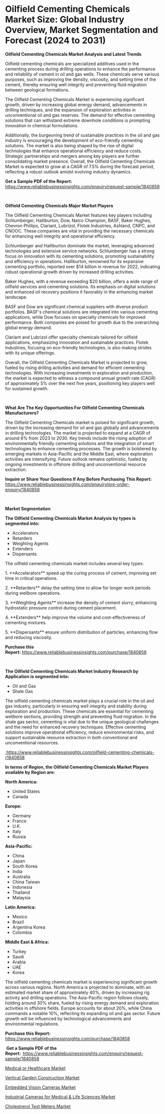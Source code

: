 <p><h1>Oilfield Cementing Chemicals Market Size: Global Industry Overview, Market Segmentation and Forecast (2024 to 2031)</h1></p><p><strong>Oilfield Cementing Chemicals Market Analysis and Latest Trends</strong></p>
<p><p>Oilfield cementing chemicals are specialized additives used in the cementing process during drilling operations to enhance the performance and reliability of cement in oil and gas wells. These chemicals serve various purposes, such as improving the density, viscosity, and setting time of the cement, thereby ensuring well integrity and preventing fluid migration between geological formations.</p><p>The Oilfield Cementing Chemicals Market is experiencing significant growth, driven by increasing global energy demand, advancements in drilling techniques, and the expansion of exploration activities in unconventional oil and gas reserves. The demand for effective cementing solutions that can withstand extreme downhole conditions is prompting innovation in chemical formulations.</p><p>Additionally, the burgeoning trend of sustainable practices in the oil and gas industry is encouraging the development of eco-friendly cementing solutions. The market is also being shaped by the rise of digital technologies that enhance operational efficiency and reduce costs. Strategic partnerships and mergers among key players are further consolidating market presence. Overall, the Oilfield Cementing Chemicals Market is expected to grow at a CAGR of 7.5% during the forecast period, reflecting a robust outlook amidst evolving industry dynamics.</p></p>
<p><strong>Get a Sample PDF of the Report:&nbsp;</strong> <a href="https://www.reliablebusinessinsights.com/enquiry/request-sample/1840858?utm_campaign=41&utm_medium=2&utm_source=Github&utm_content=ia&utm_term=11112024&utm_id=oilfield-cementing-chemicals">https://www.reliablebusinessinsights.com/enquiry/request-sample/1840858</a></p>
<p>&nbsp;</p>
<p><strong>Oilfield Cementing Chemicals Major Market Players</strong></p>
<p><p>The Oilfield Cementing Chemicals Market features key players including Schlumberger, Halliburton, Dow, Nalco Champion, BASF, Baker Hughes, Chevron Phillips, Clariant, Lubrizol, Flotek Industries, Ashland, CNPC, and CNOOC. These companies are vital in providing the necessary chemicals for enhancing well integrity and operational efficiency. </p><p>Schlumberger and Halliburton dominate the market, leveraging advanced technologies and extensive service networks. Schlumberger has a strong focus on innovation with its cementing solutions, promoting sustainability and efficiency in operations. Halliburton, renowned for its expansive cementing portfolio, reported over $14 billion in revenue for 2022, indicating robust operational growth driven by increased drilling activities.</p><p>Baker Hughes, with a revenue exceeding $20 billion, offers a wide range of oilfield services and cementing solutions. Its emphasis on digital solutions and enhanced oil recovery positions it favorably in the enhancing market landscape. </p><p>BASF and Dow are significant chemical suppliers with diverse product portfolios. BASF's chemical solutions are integrated into various cementing applications, while Dow focuses on specialty chemicals for improved performance. Both companies are poised for growth due to the overarching global energy demand.</p><p>Clariant and Lubrizol offer specialty chemicals tailored for oilfield applications, emphasizing innovation and sustainable practices. Flotek Industries, focusing on eco-friendly technologies, is also making strides with its unique offerings.</p><p>Overall, the Oilfield Cementing Chemicals Market is projected to grow, fueled by rising drilling activities and demand for efficient cementing technologies. With increasing investments in exploration and production, the market is expected to witness a compound annual growth rate (CAGR) of approximately 5% over the next five years, positioning key players well for sustained growth.</p></p>
<p>&nbsp;</p>
<p><strong>What Are The Key Opportunities For Oilfield Cementing Chemicals Manufacturers?</strong></p>
<p><p>The Oilfield Cementing Chemicals market is poised for significant growth, driven by the increasing demand for oil and gas globally and advancements in drilling technologies. The market is projected to expand at a CAGR of around 6% from 2023 to 2030. Key trends include the rising adoption of environmentally friendly cementing solutions and the integration of smart technologies to enhance cementing processes. The growth is bolstered by emerging markets in Asia-Pacific and the Middle East, where exploration activities are intensifying. Future outlook remains optimistic, fueled by ongoing investments in offshore drilling and unconventional resource extraction.</p></p>
<p><strong>Inquire or Share Your Questions If Any Before Purchasing This Report:</strong> <a href="https://www.reliablebusinessinsights.com/enquiry/pre-order-enquiry/1840858?utm_campaign=41&utm_medium=2&utm_source=Github&utm_content=ia&utm_term=11112024&utm_id=oilfield-cementing-chemicals">https://www.reliablebusinessinsights.com/enquiry/pre-order-enquiry/1840858</a></p>
<p>&nbsp;</p>
<p><strong>Market Segmentation</strong></p>
<p><strong>The Oilfield Cementing Chemicals Market Analysis by types is segmented into:</strong></p>
<p><ul><li>Accelerators</li><li>Retarders</li><li>Weighting Agents</li><li>Extenders</li><li>Dispersants</li></ul></p>
<p><p>The oilfield cementing chemicals market includes several key types: </p><p>1. **Accelerators** speed up the curing process of cement, improving set time in critical operations.</p><p>  </p><p>2. **Retarders** delay the setting time to allow for longer work periods during wellbore operations.</p><p>3. **Weighting Agents** increase the density of cement slurry, enhancing hydrostatic pressure control during cement placement.</p><p>4. **Extenders** help improve the volume and cost-effectiveness of cementing mixtures.</p><p>5. **Dispersants** ensure uniform distribution of particles, enhancing flow and reducing viscosity.</p></p>
<p><strong>Purchase this Report:&nbsp;</strong><a href="https://www.reliablebusinessinsights.com/purchase/1840858?utm_campaign=41&utm_medium=2&utm_source=Github&utm_content=ia&utm_term=11112024&utm_id=oilfield-cementing-chemicals">https://www.reliablebusinessinsights.com/purchase/1840858</a></p>
<p>&nbsp;</p>
<p><strong>The Oilfield Cementing Chemicals Market Industry Research by Application is segmented into:</strong></p>
<p><ul><li>Oil and Gas</li><li>Shale Gas</li></ul></p>
<p><p>The oilfield cementing chemicals market plays a crucial role in the oil and gas industry, particularly in ensuring well integrity and stability during exploration and production. These chemicals are essential for cementing wellbore sections, providing strength and preventing fluid migration. In the shale gas sector, cementing is vital due to the unique geological challenges and the need for enhanced recovery techniques. Effective cementing solutions improve operational efficiency, reduce environmental risks, and support sustainable resource extraction in both conventional and unconventional resources.</p></p>
<p><a href="https://www.reliablebusinessinsights.com/oilfield-cementing-chemicals-r1840858?utm_campaign=41&utm_medium=2&utm_source=Github&utm_content=ia&utm_term=11112024&utm_id=oilfield-cementing-chemicals">&nbsp;https://www.reliablebusinessinsights.com/oilfield-cementing-chemicals-r1840858</a></p>
<p><strong>In terms of Region, the Oilfield Cementing Chemicals Market Players available by Region are:</strong></p>
<p>
    <p> <strong> North America: </strong>
        <ul>
            <li>United States</li>
            <li>Canada</li>
        </ul>
        </p> 
    <p> <strong> Europe: </strong>
        <ul>
            <li>Germany</li>
            <li>France</li>
            <li>U.K.</li>
            <li>Italy</li>
            <li>Russia</li>
        </ul>
        </p> 
    <p> <strong> Asia-Pacific: </strong>
        <ul>
            <li>China</li>
            <li>Japan</li>
            <li>South Korea</li>
            <li>India</li>
            <li>Australia</li>
            <li>China Taiwan</li>
            <li>Indonesia</li>
            <li>Thailand</li>
            <li>Malaysia</li>
        </ul>
        </p> 
    <p> <strong> Latin America: </strong>
        <ul>
            <li>Mexico</li>
            <li>Brazil</li>
            <li>Argentina Korea</li>
            <li>Colombia</li>
        </ul>
        </p> 
    <p> <strong> Middle East & Africa: </strong>
        <ul>
            <li>Turkey</li>
            <li>Saudi</li>
            <li>Arabia</li>
            <li>UAE</li>
            <li>Korea</li>
        </ul>
    </p>
    </p>
<p><p>The oilfield cementing chemicals market is experiencing significant growth across various regions. North America is projected to dominate, with an estimated market share of approximately 40%, driven by increasing rig activity and drilling operations. The Asia-Pacific region follows closely, holding around 30% share, fueled by rising energy demand and exploration activities in offshore fields. Europe accounts for about 20%, while China commands a notable 10%, reflecting its expanding oil and gas sector. Future growth will be influenced by technological advancements and environmental regulations.</p></p>
<p><strong>Purchase this Report: </strong><a href="https://www.reliablebusinessinsights.com/purchase/1840858?utm_campaign=41&utm_medium=2&utm_source=Github&utm_content=ia&utm_term=11112024&utm_id=oilfield-cementing-chemicals">https://www.reliablebusinessinsights.com/purchase/1840858</a></p>
<p>&nbsp;<strong>Get a Sample PDF of the Report:&nbsp;&nbsp;</strong><a href="https://www.reliablebusinessinsights.com/enquiry/request-sample/1840858?utm_campaign=41&utm_medium=2&utm_source=Github&utm_content=ia&utm_term=11112024&utm_id=oilfield-cementing-chemicals">https://www.reliablebusinessinsights.com/enquiry/request-sample/1840858</a></p>
<p><strong></strong></p>
<p><p><a href="https://issuu.com/reportprime-2/docs/medical-or-healthcare-market-size-2_1daa21edef8b7f?utm_campaign=41&utm_medium=2&utm_source=Github&utm_content=ia&utm_term=11112024&utm_id=oilfield-cementing-chemicals">Medical or Healthcare Market</a></p><p><a href="https://github.com/WayneGriffin411/Market-Research-Report-List-1/blob/main/vertical-garden-construction-market.md?utm_campaign=41&utm_medium=2&utm_source=Github&utm_content=ia&utm_term=11112024&utm_id=oilfield-cementing-chemicals">Vertical Garden Construction Market</a></p><p><a href="https://www.linkedin.com/pulse/embedded-vision-cameras-market-global-regional-analysis-focus-0geyf?utm_campaign=41&utm_medium=2&utm_source=Github&utm_content=ia&utm_term=11112024&utm_id=oilfield-cementing-chemicals">Embedded Vision Cameras Market</a></p><p><a href="https://www.linkedin.com/pulse/industrial-cameras-medical-life-sciences-market-pulse-52-expansion-j1dcf?utm_campaign=41&utm_medium=2&utm_source=Github&utm_content=ia&utm_term=11112024&utm_id=oilfield-cementing-chemicals">Industrial Cameras for Medical & Life Sciences Market</a></p><p><a href="https://issuu.com/reportprime-2/docs/cholestrerol-test-meters-market-siz_3ab28a936cc6a4?utm_campaign=41&utm_medium=2&utm_source=Github&utm_content=ia&utm_term=11112024&utm_id=oilfield-cementing-chemicals">Cholestrerol Test Meters Market</a></p></p>